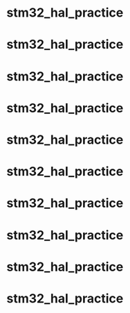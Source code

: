 # stm32_hal_practice
# stm32_hal_practice
# stm32_hal_practice
# stm32_hal_practice
# stm32_hal_practice
# stm32_hal_practice
# stm32_hal_practice
# stm32_hal_practice
# stm32_hal_practice
# stm32_hal_practice
